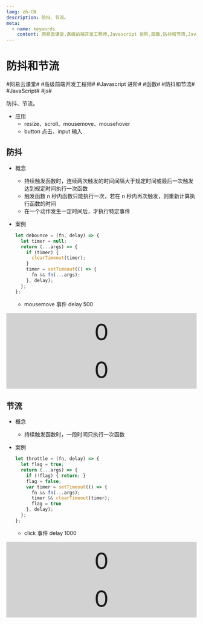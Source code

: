 ```yaml
---
lang: zh-CN
description: 防抖、节流。
meta:
  - name: keywords
    content: 网易云课堂,高级前端开发工程师,Javascript 进阶,函数,防抖和节流,JavaScript,js
---
```


# 防抖和节流

\#网易云课堂#
\#高级前端开发工程师#
\#Javascript 进阶#
\#函数#
\#防抖和节流#
\#JavaScript#
\#js#

防抖、节流。

* 应用
  * resize、scroll、mousemove、mousehover
  * button 点击、input 输入

## 防抖

* 概念
  * 持续触发函数时，连续两次触发的时间间隔大于规定时间或最后一次触发达到规定时间执行一次函数
  * 触发函数 n 秒内函数只能执行一次，若在 n 秒内再次触发，则重新计算执行函数的时间
  * 在一个动作发生一定时间后，才执行特定事件
* 案例

  ```js
  let debounce = (fn, delay) => {
    let timer = null;
    return (...args) => {
      if (timer) {
        clearTimeout(timer);
      }
      timer = setTimeout(() => {
        fn && fn(...args);
      }, delay);
    };
  };
  ```

  * mousemove 事件 delay 500

<style>
  .container-d { text-align: center; height: 200px; background-color: #d2d2d2; }
  .container-d p { margin: 0; line-height: 100px; font-size: 60px; }
</style>
<div id="container-d" class="container-d">
  <p id="debounce-1">0</p>
  <p id="debounce-2">0</p>
</div>
<script>
  let debounce = (fn, delay) => {
    let timer = null;
    return (...args) => {
      timer && clearTimeout(timer);
      timer = setTimeout(() => {
        fn && fn(...args);
      }, delay);
    };
  };
  let containerD = document.getElementById('container-d'),
      d1 = document.getElementById('debounce-1'),
      d2 = document.getElementById('debounce-2');
  let countD1 = () => {
    d1.innerText = (+d1.innerText || 0) + 1;
  }, countD2 = debounce(() => {
    d2.innerText = (+d2.innerText || 0) + 1;
  }, 500);
  containerD.addEventListener('mousemove', countD1);
  containerD.addEventListener('mousemove', countD2);
</script>

## 节流

* 概念
  * 持续触发函数时，一段时间只执行一次函数
* 案例

  ```js
  let throttle = (fn, delay) => {
    let flag = true;
    return (...args) => {
      if (!flag) { return; }
      flag = false;
      var timer = setTimeout(() => {
        fn && fn(...args);
        timer && clearTimeout(timer);
        flag = true
      }, delay);
    };
  };
  ```

  * click 事件 delay 1000

<style>
  .container-t { text-align: center; height: 200px; background-color: #d2d2d2; }
  .container-t p { margin: 0; line-height: 100px; font-size: 60px; }
</style>
<div id="container-t" class="container-t">
  <p id="throttle-1">0</p>
  <p id="throttle-2">0</p>
</div>
<script>
  let throttle = (fn, delay) => {
    let flag = true;
    return (...args) => {
      if (!flag) { return; }
      flag = false;
      var timer = setTimeout(() => {
        fn && fn(...args);
        timer && clearTimeout(timer);
        flag = true
      }, delay);
    };
  };
  let containerT = document.getElementById('container-t'),
      t1 = document.getElementById('throttle-1'),
      t2 = document.getElementById('throttle-2');
  let countT1 = () => {
    t1.innerText = (+t1.innerText || 0) + 1;
  }, countT2 = throttle(() => {
    t2.innerText = (+t2.innerText || 0) + 1;
  }, 1000);
  containerT.addEventListener('click', countT1);
  containerT.addEventListener('click', countT2);
</script>
